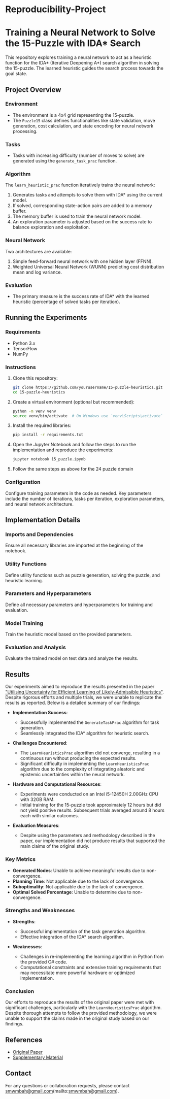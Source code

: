 # Reproducibility-Project

# Training a Neural Network to Solve the 15-Puzzle with IDA* Search

This repository explores training a neural network to act as a heuristic function for the IDA* (Iterative Deepening A*) search algorithm in solving the 15-puzzle. The learned heuristic guides the search process towards the goal state.

## Project Overview

### Environment
- The environment is a 4x4 grid representing the 15-puzzle.
- The `Puzzle15` class defines functionalities like state validation, move generation, cost calculation, and state encoding for neural network processing.

### Tasks
- Tasks with increasing difficulty (number of moves to solve) are generated using the `generate_task_prac` function.

### Algorithm
The `learn_heuristic_prac` function iteratively trains the neural network:
1. Generates tasks and attempts to solve them with IDA* using the current model.
2. If solved, corresponding state-action pairs are added to a memory buffer.
3. The memory buffer is used to train the neural network model.
4. An exploration parameter is adjusted based on the success rate to balance exploration and exploitation.

### Neural Network
Two architectures are available:
1. Simple feed-forward neural network with one hidden layer (FFNN).
2. Weighted Universal Neural Network (WUNN) predicting cost distribution mean and log variance.

### Evaluation
- The primary measure is the success rate of IDA* with the learned heuristic (percentage of solved tasks per iteration).

## Running the Experiments

### Requirements
- Python 3.x
- TensorFlow
- NumPy

### Instructions
1. Clone this repository:
    ```bash
    git clone https://github.com/yourusername/15-puzzle-heuristics.git
    cd 15-puzzle-heuristics
    ```

2. Create a virtual environment (optional but recommended):
    ```bash
    python -m venv venv
    source venv/bin/activate  # On Windows use `venv\Scripts\activate`
    ```

3. Install the required libraries:
    ```bash
    pip install -r requirements.txt
    ```

4. Open the Jupyter Notebook and follow the steps to run the implementation and reproduce the experiments:
    ```bash
    jupyter notebook 15_puzzle.ipynb
    ```
5. Follow the same steps as above for the 24 puzzle domain
### Configuration
Configure training parameters in the code as needed. Key parameters include the number of iterations, tasks per iteration, exploration parameters, and neural network architecture.

## Implementation Details

### Imports and Dependencies
Ensure all necessary libraries are imported at the beginning of the notebook.

### Utility Functions
Define utility functions such as puzzle generation, solving the puzzle, and heuristic learning.

### Parameters and Hyperparameters
Define all necessary parameters and hyperparameters for training and evaluation.

### Model Training
Train the heuristic model based on the provided parameters.

### Evaluation and Analysis
Evaluate the trained model on test data and analyze the results.

## Results
Our experiments aimed to reproduce the results presented in the paper ["Utilising Uncertainty for Efficient Learning of Likely-Admissible Heuristics"](https://www.raillab.org/publication/marom-2020-utilising/marom-2020-utilising.pdf). Despite rigorous efforts and multiple trials, we were unable to replicate the results as reported. Below is a detailed summary of our findings:

- **Implementation Success**:
  - Successfully implemented the `GenerateTaskPrac` algorithm for task generation.
  - Seamlessly integrated the IDA* algorithm for heuristic search.

- **Challenges Encountered**:
  - The `LearnHeuristicsPrac` algorithm did not converge, resulting in a continuous run without producing the expected results.
  - Significant difficulty in implementing the `LearnHeuristicsPrac` algorithm due to the complexity of integrating aleatoric and epistemic uncertainties within the neural network.

- **Hardware and Computational Resources**:
  - Experiments were conducted on an Intel i5-12450H 2.00GHz CPU with 32GB RAM.
  - Initial training for the 15-puzzle took approximately 12 hours but did not yield positive results. Subsequent trials averaged around 8 hours each with similar outcomes.

- **Evaluation Measures**:
  - Despite using the parameters and methodology described in the paper, our implementation did not produce results that supported the main claims of the original study.

### Key Metrics

- **Generated Nodes**: Unable to achieve meaningful results due to non-convergence.
- **Planning Time**: Not applicable due to the lack of convergence.
- **Suboptimality**: Not applicable due to the lack of convergence.
- **Optimal Solved Percentage**: Unable to determine due to non-convergence.

### Strengths and Weaknesses

- **Strengths**:
  - Successful implementation of the task generation algorithm.
  - Effective integration of the IDA* search algorithm.

- **Weaknesses**:
  - Challenges in re-implementing the learning algorithm in Python from the provided C# code.
  - Computational constraints and extensive training requirements that may necessitate more powerful hardware or optimized implementation.

### Conclusion

Our efforts to reproduce the results of the original paper were met with significant challenges, particularly with the `LearnHeuristicsPrac` algorithm. Despite thorough attempts to follow the provided methodology, we were unable to support the claims made in the original study based on our findings.


## References
- [Original Paper](https://www.raillab.org/publication/marom-2020-utilising/marom-2020-utilising.pdf)
- [Supplementary Material](https://www.raillab.org/publication/marom-2020-utilising/marom-2020-utilising_supp.pdf)



## Contact
For any questions or collaboration requests, please contact smwmbah@gmail.com(mailto:smwmbah@gmail.com).
